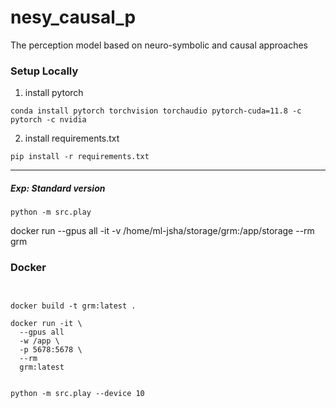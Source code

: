 # nesy_causal_p

The perception model based on neuro-symbolic and causal approaches

### Setup Locally

1. install pytorch

```
conda install pytorch torchvision torchaudio pytorch-cuda=11.8 -c pytorch -c nvidia
```

2. install requirements.txt

``` 
pip install -r requirements.txt
```

----

##### Exp: Standard version

``` 
python -m src.play
```

docker run --gpus all -it -v /home/ml-jsha/storage/grm:/app/storage --rm grm 



### Docker
```


docker build -t grm:latest .

docker run -it \
  --gpus all
  -w /app \
  -p 5678:5678 \
  --rm 
  grm:latest
  
  
python -m src.play --device 10
 
```



